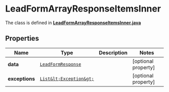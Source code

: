 

# LeadFormArrayResponseItemsInner

The class is defined in **[LeadFormArrayResponseItemsInner.java](../../src/main/java/org/openapitools/model/LeadFormArrayResponseItemsInner.java)**

## Properties

Name | Type | Description | Notes
------------ | ------------- | ------------- | -------------
**data** | [`LeadFormResponse`](LeadFormResponse.md) |  |  [optional property]
**exceptions** | [`List&lt;Exception&gt;`](Exception.md) |  |  [optional property]




